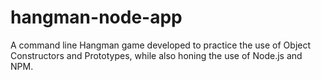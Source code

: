 # hangman-node-app
A command line Hangman game developed to practice the use of Object Constructors and Prototypes, while also honing the use of Node.js and NPM.
